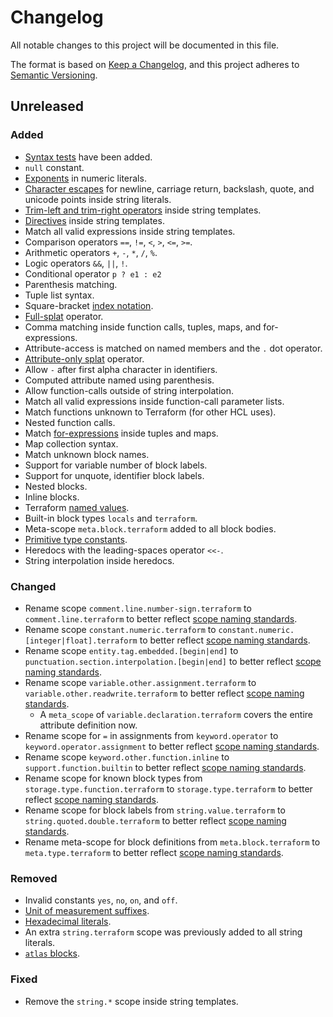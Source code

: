 # Changelog

All notable changes to this project will be documented in this file.

The format is based on [Keep a Changelog](https://keepachangelog.com/en/1.0.0/),
and this project adheres to [Semantic Versioning](https://semver.org/spec/v2.0.0.html).

## Unreleased

### Added

- [Syntax tests][tests] have been added.
- `null` constant.
- [Exponents][exponents] in numeric literals.
- [Character escapes][strings] for newline, carriage return, backslash, quote, and unicode points inside string literals.
- [Trim-left and trim-right operators][string-templates] inside string templates.
- [Directives][string-templates] inside string templates.
- Match all valid expressions inside string templates.
- Comparison operators `==`, `!=`, `<`, `>`, `<=`, `>=`.
- Arithmetic operators `+`, `-`, `*`, `/`, `%`.
- Logic operators `&&`, `||`, `!`.
- Conditional operator `p ? e1 : e2`
- Parenthesis matching.
- Tuple list syntax.
- Square-bracket [index notation][indices].
- [Full-splat][splat] operator.
- Comma matching inside function calls, tuples, maps, and for-expressions.
- Attribute-access is matched on named members and the `.` dot operator.
- [Attribute-only splat][splat] operator.
- Allow `-` after first alpha character in identifiers.
- Computed attribute named using parenthesis.
- Allow function-calls outside of string interpolation.
- Match all valid expressions inside function-call parameter lists.
- Match functions unknown to Terraform (for other HCL uses).
- Nested function calls.
- Match [for-expressions][for-exp] inside tuples and maps.
- Map collection syntax.
- Match unknown block names.
- Support for variable number of block labels.
- Support for unquote, identifier block labels.
- Nested blocks.
- Inline blocks.
- Terraform [named values][named-values].
- Built-in block types `locals` and `terraform`.
- Meta-scope `meta.block.terraform` added to all block bodies.
- [Primitive type constants][types].
- Heredocs with the leading-spaces operator `<<-`.
- String interpolation inside heredocs.

### Changed

- Rename scope `comment.line.number-sign.terraform` to `comment.line.terraform` to better reflect [scope naming standards][scopes].
- Rename scope `constant.numeric.terraform` to `constant.numeric.[integer|float].terraform` to better reflect [scope naming standards][scopes].
- Rename scope `entity.tag.embedded.[begin|end]` to `punctuation.section.interpolation.[begin|end]` to better reflect [scope naming standards][scopes].
- Rename scope `variable.other.assignment.terraform` to `variable.other.readwrite.terraform` to better reflect [scope naming standards][scopes].
    - A `meta_scope` of `variable.declaration.terraform` covers the entire attribute definition now.
- Rename scope for `=` in assignments from `keyword.operator` to `keyword.operator.assignment` to better reflect [scope naming standards][scopes].
- Rename scope `keyword.other.function.inline` to `support.function.builtin` to better reflect [scope naming standards][scopes].
- Rename scope for known block types from `storage.type.function.terraform` to `storage.type.terraform` to better reflect [scope naming standards][scopes].
- Rename scope for block labels from `string.value.terraform` to `string.quoted.double.terraform` to better reflect [scope naming standards][scopes].
- Rename meta-scope for block definitions from `meta.block.terraform` to `meta.type.terraform` to better reflect [scope naming standards][scopes].

### Removed

- Invalid constants `yes`, `no`, `on`, and `off`.
- [Unit of measurement suffixes][uom-suffixes].
- [Hexadecimal literals][hex-literals].
- An extra `string.terraform` scope was previously added to all string literals.
- [`atlas` blocks][atlas].

### Fixed

- Remove the `string.*` scope inside string templates.

[atlas]: https://www.terraform.io/docs/configuration/terraform-enterprise.html
[exponents]: https://github.com/hashicorp/hcl2/blob/master/hcl/hclsyntax/spec.md#numeric-literals
[hex-literals]: https://github.com/hashicorp/terraform/issues/20933#issuecomment-480050478
[for-exp]: https://www.terraform.io/docs/configuration/expressions.html#for-expressions
[indices]: https://www.terraform.io/docs/configuration/expressions.html#indices-and-attributes
[named-values]: https://www.terraform.io/docs/configuration/expressions.html#references-to-named-values
[old-splat]: https://www.terraform.io/docs/configuration/expressions.html#legacy-attribute-only-splat-expressions
[scopes]: https://www.sublimetext.com/docs/3/scope_naming.html
[splat]: https://www.terraform.io/docs/configuration/expressions.html#splat-expressions
[string-templates]: https://www.terraform.io/docs/configuration/expressions.html#string-literals
[strings]: https://www.terraform.io/docs/configuration/expressions.html#string-literals
[tests]: https://www.sublimetext.com/docs/3/syntax.html#testing
[types]: https://www.terraform.io/docs/configuration/types.html
[uom-suffixes]: https://github.com/hashicorp/terraform/issues/3287#issuecomment-241560576